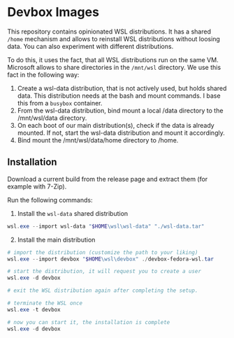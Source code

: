 # Devbox Images

This repository contains opinionated WSL distributions. It has a shared `/home` mechanism and allows to reinstall WSL distributions without loosing data. You can also experiment with different distributions.

To do this, it uses the fact, that all WSL distributions run on the same VM. Microsoft allows to share directories in the `/mnt/wsl` directory. We use this fact in the following way:

1. Create a wsl-data distribution, that is not actively used, but holds shared data. This distribution needs at the bash and mount commands. I base this from a `busybox` container.
2. From the wsl-data distribution, bind mount a local /data directory to the /mnt/wsl/data directory.
3. On each boot of our main distribution(s), check if the data is already mounted. If not, start the wsl-data distribution and mount it accordingly.
4. Bind mount the /mnt/wsl/data/home directory to /home.

## Installation

Download a current build from the release page and extract them (for example with 7-Zip).

Run the following commands:

1. Install the `wsl-data` shared distribution

```powershell
wsl.exe --import wsl-data "$HOME\wsl\wsl-data" "./wsl-data.tar"
```

2. Install the main distribution

```powershell
# import the distribution (customize the path to your liking)
wsl.exe --import devbox "$HOME\wsl\devbox" ./devbox-fedora-wsl.tar

# start the distribution, it will request you to create a user
wsl.exe -d devbox

# exit the WSL distribution again after completing the setup.

# terminate the WSL once
wsl.exe -t devbox

# now you can start it, the installation is complete
wsl.exe -d devbox
```